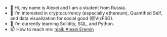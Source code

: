 - 👋 Hi, my name is Alexei and I am a student from Russia. 
- 👀 I’m interested in cryptocurrency (especially ethereum), Quantified Self, and data visualization for social good (@VizFSG).
- 🌱 I’m currently learning Solidity, SQL, and Python.
- 📫 How to reach me: [mail: Alexei Eremin](mailto:haru.eaa@gmail.com)
<!---
haru-mamburu/haru-mamburu is a ✨ special ✨ repository because its `README.md` (this file) appears on your GitHub profile.
You can click the Preview link to take a look at your changes.
--->

